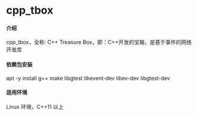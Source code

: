 # cpp\_tbox

#### 介绍
cpp\_tbox，全称: C++ Treasure Box，即：C++开发的宝箱，是基于事件的网络开发库

#### 依赖包安装
apt -y install g++ make libgtest libevent-dev libev-dev libgtest-dev

#### 适用环境
Linux 环境，C++11 以上
